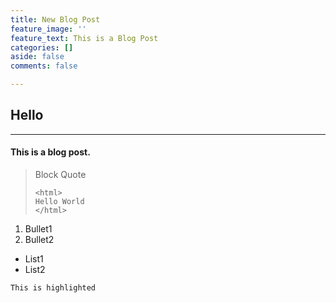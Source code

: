 ```yaml
---
title: New Blog Post
feature_image: ''
feature_text: This is a Blog Post
categories: []
aside: false
comments: false

---
```

## Hello

***

#### This is a blog post.

> Block Quote
>
>     <html>
>     Hello World
>     </html>

1. Bullet1
2. Bullet2

* List1
* List2

`This is highlighted`
